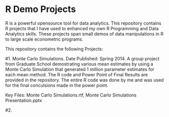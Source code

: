 # R Demo Projects
 
R is a powerful opensource tool for data analytics.  This repository contains R projects that I have used to enhanced my own R Programming and Data Analytics skills.  These projects span small demos of data manipulations in R to large scale econometric programs.  
 
This repository contains the following Projects:  

#1. Monte Carlo Simulations. Date Published: Spring 2014.
A group project from Graduate School demostrating various mean estimates by using a Monte Carlo Simulation that generated 1 million parameter estimates for each mean method. The R code and Power Point of Final Results are provided in the repository. The entire R code was done by me and was used for the final conculsions made in the power point. 

Key Files: Monte Carlo Simulations.rtf, Monte Carlo Simulations Presentation.pptx

#2.







